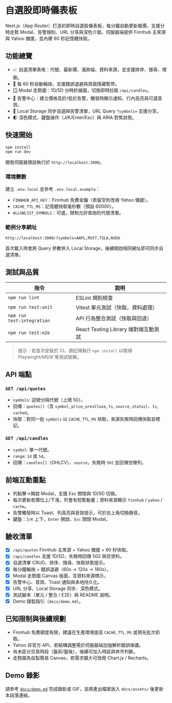 # 自選股即時儀表板

Next.js（App Router）打造的即時自選股儀表板，每分鐘自動更新報價、支援分時走勢 Modal、告警規則、URL 分享與深色介面。伺服器端提供 Finnhub 主來源與 Yahoo 備援，並內建 60 秒記憶體快取。

## 功能總覽

- 📈 自選清單表格：代號、最新價、漲跌幅、資料來源，並支援排序、搜尋、增刪。
- 🔁 每 60 秒自動輪詢，支援錯誤退避與頁面隱藏暫停。
- 🪟 Modal 走勢圖：1D/5D 分時折線圖，切換即時拉取 `/api/candles`。
- 🚨 告警中心：建立價格高於/低於告警，觸發時顯示通知、行內高亮與可選音效。
- 💾 Local Storage 同步自選與告警清單，URL Query `?symbols=` 支援分享。
- 🌓 深色模式、鍵盤操作（J/K/Enter/Esc）與 ARIA 對焦狀態。

## 快速開始

```bash
npm install
npm run dev
```

開發伺服器預設執行於 `http://localhost:3000`。

### 環境變數

建立 `.env.local` 並參考 `.env.local.example`：

- `FINNHUB_API_KEY`：Finnhub 免費金鑰（若留空則改用 Yahoo 備援）。
- `CACHE_TTL_MS`：記憶體快取毫秒數（預設 60000）。
- `ALLOWLIST_SYMBOLS`：可選，限制允許查詢的代號清單。

### 範例分享網址

```
http://localhost:3000/?symbols=AAPL,MSFT,TSLA,NVDA
```

首次載入時會將 Query 參數併入 Local Storage，後續開啟相同網址即可同步自選清單。

## 測試與品質

| 指令 | 說明 |
| ---- | ---- |
| `npm run lint` | ESLint 規則檢查 |
| `npm run test:unit` | Vitest 單元測試（快取、資料處理） |
| `npm run test:integration` | API 行為整合測試（快取與回退） |
| `npm run test:e2e` | React Testing Library 端對端互動測試 |

> 提示：若首次安裝於 CI，請記得執行 `npm install` 以取得 Playwright/MSW 等測試依賴。

## API 端點

### `GET /api/quotes`

- `symbols`: 逗號分隔代號（上限 50）。
- 回傳：`quotes[]`（含 `symbol`, `price`, `prevClose`, `ts`, `source`, `status`）、`ts`, `cached`。
- 快取：對同一批 `symbols` 以 `CACHE_TTL_MS` 快取，來源失敗時回傳快取並標記。

### `GET /api/candles`

- `symbol`: 單一代號。
- `range`: `1d` 或 `5d`。
- 回傳：`candles[]`（OHLCV）、`source`，失敗時 `502` 並回傳空陣列。

## 前端互動重點

- 列點擊→開啟 Modal，支援 Esc 關閉與 1D/5D 切換。
- 每次更新若價位上/下漲，列會有短暫動畫；資料來源顯示 `finnhub` / `yahoo` / `cache`。
- 告警觸發時以 Toast、列高亮與音效提示，可於右上角切換靜音。
- 鍵盤：`J/K` 上下、`Enter` 開啟、`Esc` 關閉 Modal。

## 驗收清單

- [x] `/api/quotes` Finnhub 主來源 + Yahoo 備援 + 60 秒快取。
- [x] `/api/candles` 支援 1D/5D，失敗時回傳 502 與空資料。
- [x] 自選清單 CRUD、排序、搜尋、快取狀態提示。
- [x] 每分鐘輪詢 + 錯誤退避（60s → 120s → 180s）。
- [x] Modal 走勢圖 Canvas 版面，含資料來源標示。
- [x] 告警中心、音效、Toast 通知與本地持久化。
- [x] URL 分享、Local Storage 同步、深色模式。
- [x] 測試腳本（單元 / 整合 / E2E）與 README 說明。
- [x] Demo 錄製指引（`docs/demo.md`）。

## 已知限制與後續規劃

- Finnhub 免費額度有限，建議在生產環境提高 `CACHE_TTL_MS` 或預先批次抓取。
- Yahoo 非官方 API，若結構調整需於伺服器端加強解析錯誤保護。
- 尚未區分交易時段（盤前/盤後），後續可加入時區與休市判斷。
- 走勢圖為自製簡易 Canvas，若需求擴大可改用 Chart.js / Recharts。

## Demo 錄影

請參考 [`docs/demo.md`](docs/demo.md) 完成錄影或 GIF，並將產出檔案放入 `docs/assets/` 後更新本段落連結。
